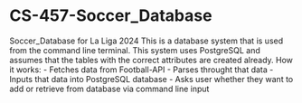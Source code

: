 # CS-457-Soccer_Database
Soccer_Database for La Liga 2024
This is a database system that is used from the command line terminal. This system uses PostgreSQL and assumes that the tables with the correct attributes are created already.
How it works:
	- Fetches data from Football-API
	- Parses throught that data
	- Inputs that data into PostgreSQL database
	- Asks user whether they want to add or retrieve from database via command line input

	